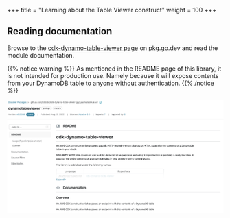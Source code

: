 +++
title = "Learning about the Table Viewer construct"
weight = 100
+++

## Reading documentation

Browse to the [cdk-dynamo-table-viewer
page](https://pkg.go.dev/github.com/cdklabs/cdk-dynamo-table-viewer-go/dynamotableviewer) on pkg.go.dev and
read the module documentation.

{{% notice warning %}}
As mentioned in the README page of this library, it is not intended for production use. Namely because
it will expose contents from your DynamoDB table to anyone without authentication.
{{% /notice %}}

![](./table-viewer-go.png)
